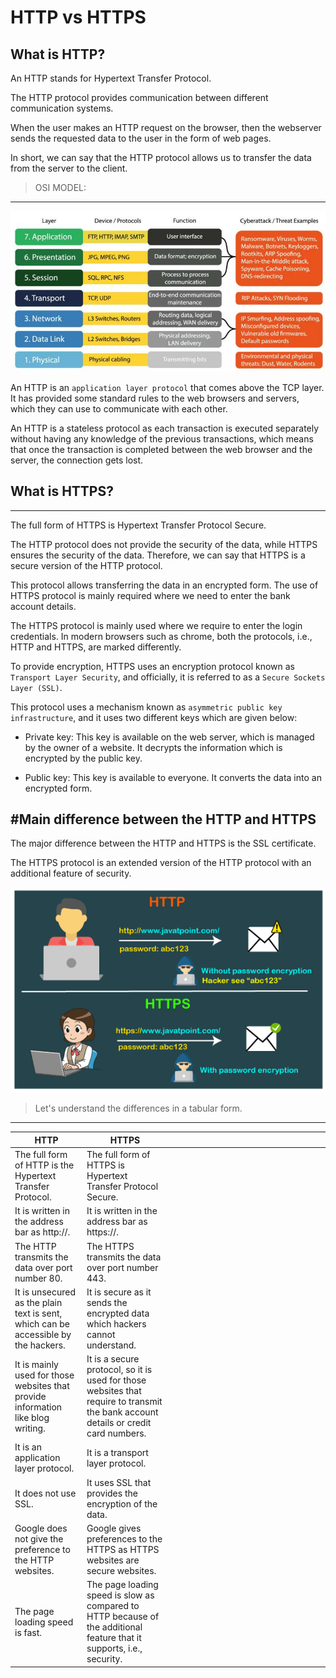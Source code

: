 # HTTP vs HTTPS

## What is HTTP?

An HTTP stands for Hypertext Transfer Protocol. 

The HTTP protocol provides communication between different communication systems. 

When the user makes an HTTP request on the browser, then the webserver sends the requested data 
to the user in the form of web pages. 

In short, we can say that the HTTP protocol allows us to transfer the data from the server to the client.

>OSI MODEL:
---

![osi model](./osi.jpg)


An HTTP is an `application layer protocol` that comes above the TCP layer. 
It has provided some standard rules to the web browsers and servers, 
which they can use to communicate with each other.

An HTTP is a stateless protocol as each transaction is executed separately without 
having any knowledge of the previous transactions, which means that once 
the transaction is completed between the web browser and the server, the connection gets lost.


## What is HTTPS?
---

The full form of HTTPS is Hypertext Transfer Protocol Secure. 

The HTTP protocol does not provide the security of the data, while HTTPS ensures the security of the data. 
Therefore, we can say that HTTPS is a secure version of the HTTP protocol. 

This protocol allows transferring the data in an encrypted form. The use of HTTPS protocol 
is mainly required where we need to enter the bank account details. 

The HTTPS protocol is mainly used where we require to enter the login credentials. 
In modern browsers such as chrome, both the protocols, i.e., HTTP and HTTPS, are marked differently. 

To provide encryption, HTTPS uses an encryption protocol known as `Transport Layer Security`, 
and officially, it is referred to as a `Secure Sockets Layer (SSL)`. 

This protocol uses a mechanism known as `asymmetric public key infrastructure`, 
and it uses two different keys which are given below:

-    Private key: This key is available on the web server, which is managed by the owner of a website.
                  It decrypts the information which is encrypted by the public key.

-    Public key: This key is available to everyone. It converts the data into an encrypted form.


#Main difference between the HTTP and HTTPS
---

The major difference between the HTTP and HTTPS is the SSL certificate. 

The HTTPS protocol is an extended version of the HTTP protocol with an additional feature of security.

![http-vs-https](./http.png)


>Let's understand the differences in a tabular form.
---

| HTTP                                                                               | HTTPS                                                                                                                               |   |   |   |   |   |   |   |   |   |   |   |   |   |   |   |   |   |   |
|------------------------------------------------------------------------------------|-------------------------------------------------------------------------------------------------------------------------------------|---|---|---|---|---|---|---|---|---|---|---|---|---|---|---|---|---|---|
| The full form of HTTP is the Hypertext Transfer Protocol.                          | The full form of HTTPS is Hypertext Transfer Protocol Secure.                                                                       |   |   |   |   |   |   |   |   |   |   |   |   |   |   |   |   |   |   |
| It is written in the address bar as http://.                                       | It is written in the address bar as https://.                                                                                       |   |   |   |   |   |   |   |   |   |   |   |   |   |   |   |   |   |   |
| The HTTP transmits the data over port number 80.                                   | The HTTPS transmits the data over port number 443.                                                                                  |   |   |   |   |   |   |   |   |   |   |   |   |   |   |   |   |   |   |
| It is unsecured as the plain text is sent, which can be accessible by the hackers. | It is secure as it sends the encrypted data which hackers cannot understand.                                                        |   |   |   |   |   |   |   |   |   |   |   |   |   |   |   |   |   |   |
| It is mainly used for those websites that provide information like blog writing.   | It is a secure protocol, so it is used for those websites that require to transmit the bank account details or credit card numbers. |   |   |   |   |   |   |   |   |   |   |   |   |   |   |   |   |   |   |
| It is an application layer protocol.                                               | It is a transport layer protocol.                                                                                                   |   |   |   |   |   |   |   |   |   |   |   |   |   |   |   |   |   |   |
| It does not use SSL.                                                               | It uses SSL that provides the encryption of the data.                                                                               |   |   |   |   |   |   |   |   |   |   |   |   |   |   |   |   |   |   |
| Google does not give the preference to the HTTP websites.                          | Google gives preferences to the HTTPS as HTTPS websites are secure websites.                                                        |   |   |   |   |   |   |   |   |   |   |   |   |   |   |   |   |   |   |
| The page loading speed is fast.                                                    | The page loading speed is slow as compared to HTTP because of the additional feature that it supports, i.e., security.              |   |   |   |   |   |   |   |   |   |   |   |   |   |   |   |   |   |   |

